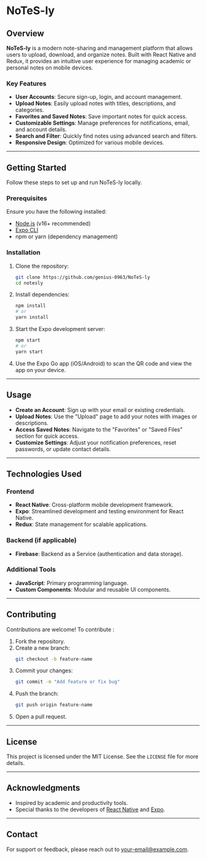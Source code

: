 # NoTeS-ly

## Overview
**NoTeS-ly** is a modern note-sharing and management platform that allows users to upload, download, and organize notes. Built with React Native and Redux, it provides an intuitive user experience for managing academic or personal notes on mobile devices.

### Key Features
- **User Accounts**: Secure sign-up, login, and account management.
- **Upload Notes**: Easily upload notes with titles, descriptions, and categories.
- **Favorites and Saved Notes**: Save important notes for quick access.
- **Customizable Settings**: Manage preferences for notifications, email, and account details.
- **Search and Filter**: Quickly find notes using advanced search and filters.
- **Responsive Design**: Optimized for various mobile devices.

---

## Getting Started

Follow these steps to set up and run NoTeS-ly locally.

### Prerequisites
Ensure you have the following installed:
- [Node.js](https://nodejs.org/) (v16+ recommended)
- [Expo CLI](https://expo.dev/)
- npm or yarn (dependency management)

### Installation

1. Clone the repository:
   ```bash
   git clone https://github.com/genius-0963/NoTeS-ly
   cd notesly
   ```

2. Install dependencies:
   ```bash
   npm install
   # or
   yarn install
   ```

3. Start the Expo development server:
   ```bash
   npm start
   # or
   yarn start
   ```

4. Use the Expo Go app (iOS/Android) to scan the QR code and view the app on your device.

---

## Usage

- **Create an Account**: Sign up with your email or existing credentials.
- **Upload Notes**: Use the "Upload" page to add your notes with images or descriptions.
- **Access Saved Notes**: Navigate to the "Favorites" or "Saved Files" section for quick access.
- **Customize Settings**: Adjust your notification preferences, reset passwords, or update contact details.

---

## Technologies Used

### Frontend
- **React Native**: Cross-platform mobile development framework.
- **Expo**: Streamlined development and testing environment for React Native.
- **Redux**: State management for scalable applications.

### Backend (if applicable)
- **Firebase**: Backend as a Service (authentication and data storage).

### Additional Tools
- **JavaScript**: Primary programming language.
- **Custom Components**: Modular and reusable UI components.

---

## Contributing

Contributions are welcome! To contribute :

1. Fork the repository.
2. Create a new branch:
   ```bash
   git checkout -b feature-name
   ```
3. Commit your changes:
   ```bash
   git commit -m "Add feature or fix bug"
   ```
4. Push the branch:
   ```bash
   git push origin feature-name
   ```
5. Open a pull request.

---

## License

This project is licensed under the MIT License. See the `LICENSE` file for more details.

---

## Acknowledgments
- Inspired by academic and productivity tools.
- Special thanks to the developers of [React Native](https://reactnative.dev/) and [Expo](https://expo.dev/).

---

## Contact

For support or feedback, please reach out to [your-email@example.com](mailto:iiitiansaurabh@gmail.com).

